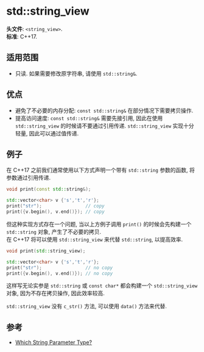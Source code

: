 # std::string_view

**头文件**: `<string_view>`.  
**标准**: C++17.  

## 适用范围

- 只读. 如果需要修改原字符串, 请使用 `std::string&`.

## 优点

- 避免了不必要的内存分配: `const std::string&` 在部分情况下需要拷贝操作.
- 提高访问速度: `const std::string&` 需要先接引用, 因此在使用 `std::string_view` 的时候请不要通过引用传递. `std::string_view` 实现十分轻量, 因此可以通过值传递.

## 例子

在 C++17 之前我们通常使用以下方式声明一个带有 `std::string` 参数的函数, 将参数通过引用传递.

```cpp
void print(const std::string&);

std::vector<char> v {'s','t','r'};
print("str");                // copy
print({v.begin(), v.end()}); // copy
```

但这种实现方式存在一个问题, 当以上方例子调用 `print()` 的时候会先构建一个 `std::string` 对象, 产生了不必要的拷贝.  
在 C++17 将可以使用 `std::string_view` 来代替 `std::string`, 以提高效率.

```cpp
void print(std::string_view);

std::vector<char> v {'s','t','r'};
print("str");                // no copy
print({v.begin(), v.end()}); // no copy
```

这样写无论实参是 `std::string` 或 `const char*` 都会构建一个 `std::string_view` 对象, 因为不存在拷贝操作, 因此效率较高.  

`std::string_view` 没有 `c_str()` 方法, 可以使用 `data()` 方法来代替.

## 参考

- [Which String Parameter Type?](https://hackingcpp.com/cpp/recipe/string_parameters.html)
